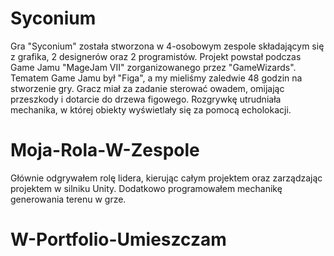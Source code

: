 # Syconium

Gra "Syconium" została stworzona w 4-osobowym zespole składającym się z grafika, 2 designerów oraz 2 programistów. Projekt powstał podczas Game Jamu "MageJam VII" zorganizowanego przez "GameWizards". Tematem Game Jamu był "Figa", a my mieliśmy zaledwie 48 godzin na stworzenie gry. Gracz miał za zadanie sterować owadem, omijając przeszkody i dotarcie do drzewa figowego. Rozgrywkę utrudniała mechanika, w której obiekty wyświetlały się za pomocą echolokacji.

# Moja-Rola-W-Zespole

Głównie odgrywałem rolę lidera, kierując całym projektem oraz zarządzając projektem w silniku Unity. Dodatkowo programowałem mechanikę generowania terenu w grze.

# W-Portfolio-Umieszczam

